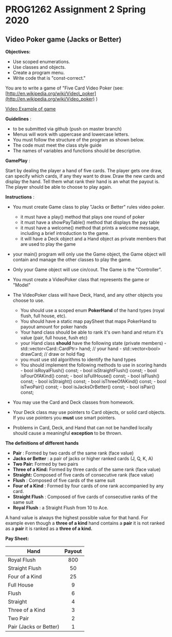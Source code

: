 

# PROG1262 Assignment 2 Spring 2020

## Video Poker game (Jacks or Better)

**Objectives:**

- Use scoped enumerations.
- Use classes and objects.
- Create a program menu.
- Write code that is &quot;const-correct.&quot;

You are to write a game of &quot;Five Card Video Poker (see: [http://en.wikipedia.org/wiki/Video\_poker](http://en.wikipedia.org/wiki/Video_poker) )

[Video Example of game](./Jacks%20or%20Better%20Console.mp4) 

**Guidelines** :

- to be submitted via github (push on master branch)
- Menus will work with uppercase and lowercase letters.
- You must follow the structure of the program as shown below.
- The code must meet the class style guide
- The names of variables and functions should be descriptive.

**GamePlay** :

Start by dealing the player a hand of five cards. The player gets one draw, can specify which cards, if any they want to draw. Draw the new cards and display the hand. Tell them what rank their hand is an what the payout is. The player should be able to choose to play again.

**Instructions** :

- You must create Game class to play &quot;Jacks or Better&quot; rules video poker.
  - it must have a play() method that plays one round of poker
  - it must have a showPayTable() method that displays the pay table
  - it must have a welcome() method that prints a welcome message, including a brief introduction to the game.
  - it will have a Deck object and a Hand object as private members that are used to play the game
- your main() program will only use the Game object, the Game object will contain and manage the other classes to play the game.
- Only your Game object will use cin/cout. The Game is the &quot;Controller&quot;.
- You must create a VideoPoker class that represents the game or &quot;Model&quot;
- The VideoPoker class will have Deck, Hand, and any other objects you choose to use.

  - You should use a scoped enum **PokerHand** of the hand types (royal flush, full house, etc).
  - You should have a static map paySheet that maps PokerHand to payout amount for poker hands
  - Your hand class should be able to rank it&#39;s own hand and return it&#39;s value (pair, full house, fush etc)
  - your Hand class **should** have the following state (private members)
    	- std::vector\<Card::CardPtr\> hand; // your hand
    	- std::vector\<bool\> drawCard; // draw or hold flag
  - you must use std algorithms to identify the hand types
  - You should implement the following methods to use in scoring hands
  		- bool isRoyalFlush() const;
    	- bool isStraightFlush() const;
    	- bool isFourOfAKind() const;
    	- bool isFullHouse() const;
    	- bool isFlush() const;
    	- bool isStraight() const;
    	- bool isThreeOfAKind() const;
    	- bool isTwoPair() const;
    	- bool isJacksOrBetter() const;
    	- bool isPair() const;
- You may use the Card and Deck classes from homework.
- Your Deck class may use pointers to Card objects, or solid card objects. If you use pointers you **must** use smart pointers.
- Problems in Card, Deck, and Hand that can not be handled locally should cause a meaningful **exception** to be thrown.

**The definitions of different hands**

- **Pair** : Formed by two cards of the same rank (face value)
- **Jacks or Better** : a pair of jacks or higher ranked cards (J, Q, K, A)
- **Two Pair:** Formed by two pairs
- **Three of a Kind:** Formed by three cards of the same rank (face value)
- **Straight:** Composed of five cards of consecutive rank (face value)
- **Flush** : Composed of five cards of the same suit
- **Four of a Kind** : Formed by four cards of one rank accompanied by any card.
- **Straight Flush** : Composed of five cards of consecutive ranks of the same suit
- **Royal Flush** : a Straight Flush from 10 to Ace.

A hand value is always the highest possible value for that hand. For example even though a **three of a kind** hand contains a **pair** it is not ranked as a **pair** it is ranked as a **three of a kind.**

**Pay Sheet:**

| Hand	        				| Payout|
|---							|:-:	|
| Royal Flush	 				| 800 |
| Straight Flush				| 	50|
| Four of a Kind				| 25|
| Full House	 				| 9|
| Flush 						| 	6|
| Straight 					| 	4|
| Three of a Kind			| 3|
| Two Pair 					| 	2|
| Pair (Jacks or Better) 	| 	1| 
